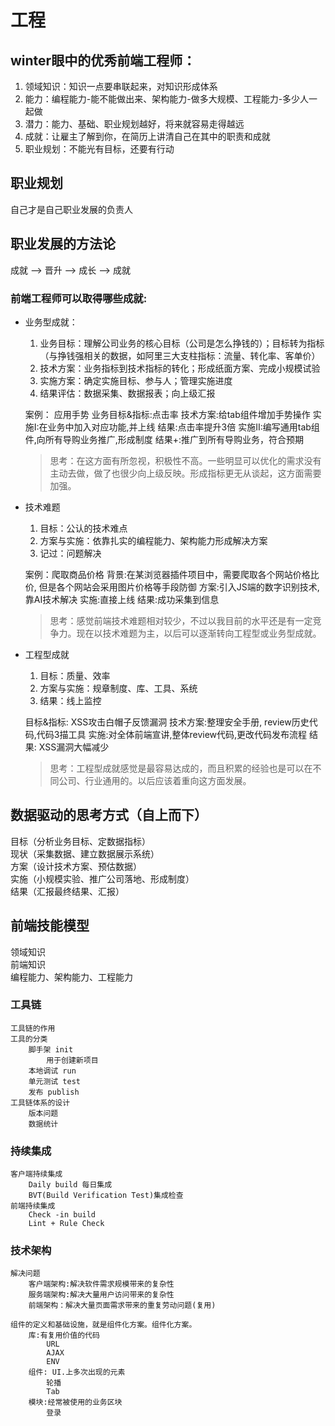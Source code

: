 # 工程

## winter眼中的优秀前端工程师：
1. 领域知识：知识一点要串联起来，对知识形成体系
2. 能力：编程能力-能不能做出来、架构能力-做多大规模、工程能力-多少人一起做
3. 潜力：能力、基础、职业规划越好，将来就容易走得越远
4. 成就：让雇主了解到你，在简历上讲清自己在其中的职责和成就
5. 职业规划：不能光有目标，还要有行动

## 职业规划
自己才是自己职业发展的负责人


## 职业发展的方法论

  成就 --> 晋升 --> 成长 --> 成就

### 前端工程师可以取得哪些成就:
+ 业务型成就：
  1. 业务目标：理解公司业务的核心目标（公司是怎么挣钱的）；目标转为指标（与挣钱强相关的数据，如阿里三大支柱指标：流量、转化率、客单价）
  2. 技术方案：业务指标到技术指标的转化；形成纸面方案、完成小规模试验
  3. 实施方案：确定实施目标、参与人；管理实施进度
  4. 结果评估：数据采集、数据报表；向上级汇报
  
  案例： 应用手势
  业务目标&指标:点击率
  技术方案:给tab组件增加手势操作
  实施I:在业务中加入对应功能,并上线
  结果:点击率提升3倍
  实施II:编写通用tab组件,向所有导购业务推广,形成制度
  结果+:推广到所有导购业务，符合预期

  > 思考：在这方面有所忽视，积极性不高。一些明显可以优化的需求没有主动去做，做了也很少向上级反映。形成指标更无从谈起，这方面需要加强。

+ 技术难题
  1. 目标：公认的技术难点
  2. 方案与实施：依靠扎实的编程能力、架构能力形成解决方案
  3. 记过：问题解决

  案例：爬取商品价格
  背景:在某浏览器插件项目中，需要爬取各个网站价格比价, 但是各个网站会采用图片价格等手段防御
  方案:引入JS端的数字识别技术,靠AI技术解决
  实施:直接上线
  结果:成功采集到信息

  > 思考：感觉前端技术难题相对较少，不过以我目前的水平还是有一定竞争力。现在以技术难题为主，以后可以逐渐转向工程型或业务型成就。

+ 工程型成就
  1. 目标：质量、效率
  2. 方案与实施：规章制度、库、工具、系统
  3. 结果：线上监控

  目标&指标: XSS攻击白帽子反馈漏洞
  技术方案:整理安全手册, review历史代码,代码3描工具
  实施:对全体前端宣讲,整体review代码,更改代码发布流程
  结果: XSS漏洞大幅减少

  > 思考：工程型成就感觉是最容易达成的，而且积累的经验也是可以在不同公司、行业通用的。以后应该着重向这方面发展。

## 数据驱动的思考方式（自上而下）
  目标（分析业务目标、定数据指标）  
  现状（采集数据、建立数据展示系统）  
  方案（设计技术方案、预估数据）  
  实施（小规模实验、推广公司落地、形成制度）  
  结果（汇报最终结果、汇报）  
  
## 前端技能模型

  领域知识  
  前端知识  
  编程能力、架构能力、工程能力

### 工具链
	工具链的作用
	工具的分类
		脚手架 init
			用于创建新项目
		本地调试 run
		单元测试 test
		发布 publish
	工具链体系的设计
		版本问题
		数据统计

### 持续集成
	客户端持续集成
		Daily build 每日集成
		BVT(Build Verification Test)集成检查
	前端持续集成
		Check -in build
		Lint + Rule Check

### 技术架构
	解决问题
		客户端架构:解决软件需求规模带来的复杂性
		服务端架构:解决大量用户访问带来的复杂性
		前端架构：解决大量页面需求带来的重复劳动问题(复用)

	组件的定义和基础设施，就是组件化方案。组件化方案。
		库:有复用价值的代码
			URL
			AJAX
			ENV
		组件: UI.上多次出现的元素
			轮播
			Tab
		模块:经常被使用的业务区块
			登录